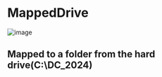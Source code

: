 # MappedDrive


![image](https://github.com/user-attachments/assets/caa10b2b-4dc9-4de1-ba31-6106b0500004)


<h2>Mapped to a folder from the hard drive(C:\DC_2024)</h2>
